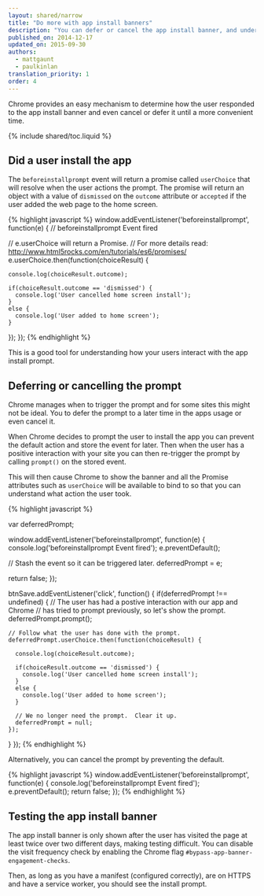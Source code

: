 ```yaml
---
layout: shared/narrow
title: "Do more with app install banners"
description: "You can defer or cancel the app install banner, and understand how the user responded to the banner."
published_on: 2014-12-17
updated_on: 2015-09-30
authors:
  - mattgaunt
  - paulkinlan
translation_priority: 1
order: 4
---
```


<p class="intro">
Chrome provides an easy mechanism to determine how the user responded to the
app install banner and even cancel or defer it until a more convenient time.
</p>

{% include shared/toc.liquid %}

## Did a user install the app

The `beforeinstallprompt` event will return a promise called `userChoice` 
that will resolve when the user actions the prompt.  The promise will 
return an object with a value of `dismissed` on the `outcome`
attribute or `accepted` if the user added the web page to the home screen.

{% highlight javascript %}
window.addEventListener('beforeinstallprompt', function(e) {
  // beforeinstallprompt Event fired
  
  // e.userChoice will return a Promise. 
  // For more details read: http://www.html5rocks.com/en/tutorials/es6/promises/
  e.userChoice.then(function(choiceResult) {
    
    console.log(choiceResult.outcome);
    
    if(choiceResult.outcome == 'dismissed') {
      console.log('User cancelled home screen install');
    }
    else {
      console.log('User added to home screen');
    }
  });
});
{% endhighlight %}

This is a good tool for understanding how your users interact with the app 
install prompt.


## Deferring or cancelling the prompt

Chrome manages when to trigger the prompt and for some sites this might not 
be ideal. You to defer the prompt to a later time in the apps usage or 
even cancel it. 

When Chrome decides to prompt the user to install the app you 
can prevent the default action and store the event for later. Then when 
the user has a positive interaction with your site you can then re-trigger 
the prompt by calling `prompt()` on the stored event. 

This will then cause Chrome to show the banner and all the Promise attributes 
such as `userChoice` will be available to bind to so that you can understand 
what action the user took.

{% highlight javascript %}

var deferredPrompt;

window.addEventListener('beforeinstallprompt', function(e) {
  console.log('beforeinstallprompt Event fired');
  e.preventDefault();
  
  // Stash the event so it can be triggered later.
  deferredPrompt = e;
  
  return false;
});

btnSave.addEventListener('click', function() {
  if(deferredPrompt !== undefined) {
    // The user has had a postive interaction with our app and Chrome
    // has tried to prompt previously, so let's show the prompt.
    deferredPrompt.prompt();
  
    // Follow what the user has done with the prompt.
    deferredPrompt.userChoice.then(function(choiceResult) {
  
      console.log(choiceResult.outcome);
      
      if(choiceResult.outcome == 'dismissed') {
        console.log('User cancelled home screen install');
      }
      else {
        console.log('User added to home screen');
      }
      
      // We no longer need the prompt.  Clear it up.
      deferredPrompt = null;
    });
  }
});
{% endhighlight %}

Alternatively, you can cancel the prompt by preventing the default.

{% highlight javascript %}
window.addEventListener('beforeinstallprompt', function(e) {
  console.log('beforeinstallprompt Event fired');
  e.preventDefault();
  return false;
});
{% endhighlight %}

## Testing the app install banner

The app install banner is only shown after the user has visited the 
page at least twice over two different days, making testing difficult. You can
disable the visit frequency check by enabling the Chrome flag 
`#bypass-app-banner-engagement-checks`.

Then, as long as you have a manifest (configured correctly), are on HTTPS 
and have a service worker, you should see the install prompt.

